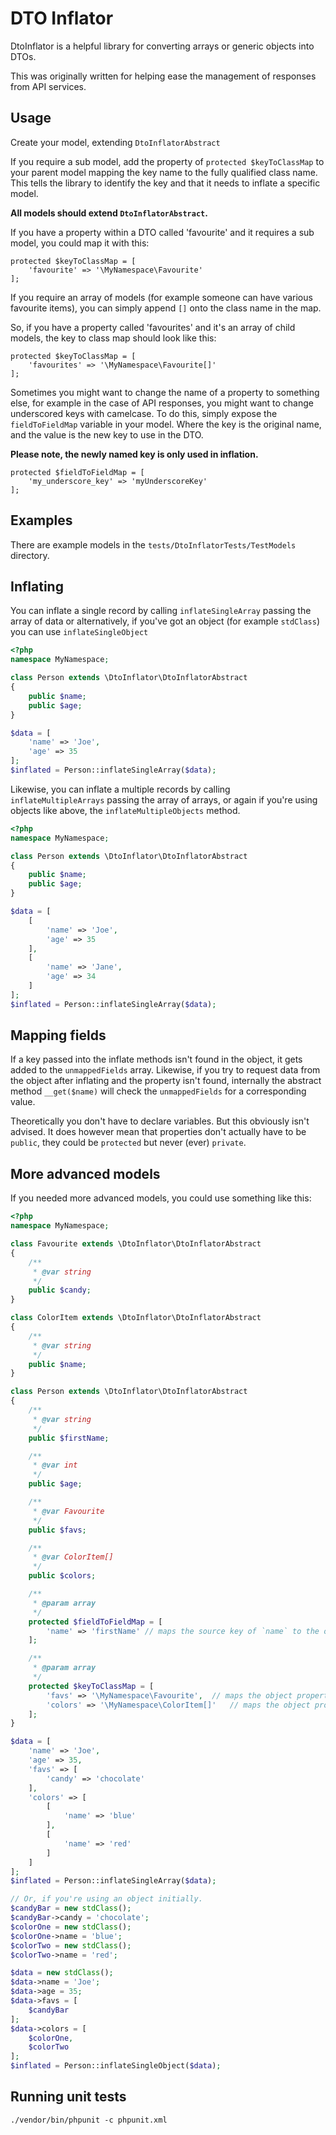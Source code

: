 DTO Inflator
=======

DtoInflator is a helpful library for converting arrays or generic objects into DTOs.

This was originally written for helping ease the management of responses from API services.


Usage
-----

Create your model, extending `DtoInflatorAbstract`

If you require a sub model, add the property of `protected $keyToClassMap` to your parent model mapping the key name 
to the fully qualified class name. This tells the library to identify the key and that it needs to inflate a specific 
model. 

**All models should extend `DtoInflatorAbstract`.**

If you have a property within a DTO called 'favourite' and it requires a sub model, you could map it with this:

```
protected $keyToClassMap = [
    'favourite' => '\MyNamespace\Favourite'
];
```

If you require an array of models (for example someone can have various favourite items), you can simply
append `[]` onto the class name in the map.

So, if you have a property called 'favourites' and it's an array of child models, the key to class map
should look like this:

```
protected $keyToClassMap = [
    'favourites' => '\MyNamespace\Favourite[]'
];
```

Sometimes you might want to change the name of a property to something else, for example in the case of API
responses, you might want to change underscored keys with camelcase. To do this, simply expose the `fieldToFieldMap`
variable in your model. Where the key is the original name, and the value is the new key to use in the DTO.

**Please note, the newly named key is only used in inflation.**

```
protected $fieldToFieldMap = [
    'my_underscore_key' => 'myUnderscoreKey'
];
```


Examples
--------

There are example models in the `tests/DtoInflatorTests/TestModels` directory.


Inflating
---------

You can inflate a single record by calling `inflateSingleArray` passing the array of data or alternatively, 
if you've got an object (for example `stdClass`) you can use `inflateSingleObject`
 
```php
<?php
namespace MyNamespace;

class Person extends \DtoInflator\DtoInflatorAbstract
{
    public $name;
    public $age;
}

$data = [
    'name' => 'Joe',
    'age' => 35
];
$inflated = Person::inflateSingleArray($data);
```

Likewise, you can inflate a multiple records by calling `inflateMultipleArrays` passing the array of arrays, 
or again if you're using objects like above, the `inflateMultipleObjects` method.
 
```php
<?php
namespace MyNamespace;

class Person extends \DtoInflator\DtoInflatorAbstract
{
    public $name;
    public $age;
}

$data = [
    [
        'name' => 'Joe',
        'age' => 35
    ],
    [
        'name' => 'Jane',
        'age' => 34
    ]
];
$inflated = Person::inflateSingleArray($data);
```

Mapping fields
--------------

If a key passed into the inflate methods isn't found in the object, it gets added to the `unmappedFields` array.
Likewise, if you try to request data from the object after inflating and the property isn't found, internally the
abstract method `__get($name)` will check the `unmappedFields` for a corresponding value.

Theoretically you don't have to declare variables. But this obviously isn't advised. It does however mean that
properties don't actually have to be `public`, they could be `protected` but never (ever) `private`.

More advanced models
--------------------

If you needed more advanced models, you could use something like this:

```php
<?php
namespace MyNamespace;

class Favourite extends \DtoInflator\DtoInflatorAbstract
{
    /**
     * @var string
     */
    public $candy;
}

class ColorItem extends \DtoInflator\DtoInflatorAbstract
{
    /**
     * @var string
     */
    public $name;
}

class Person extends \DtoInflator\DtoInflatorAbstract
{
    /**
     * @var string
     */
    public $firstName;

    /**
     * @var int
     */
    public $age;

    /**
     * @var Favourite
     */
    public $favs;

    /**
     * @var ColorItem[]
     */
    public $colors;

    /**
     * @param array
     */
    protected $fieldToFieldMap = [
        'name' => 'firstName' // maps the source key of `name` to the object property of `firstName`
    ];

    /**
     * @param array
     */
    protected $keyToClassMap = [
        'favs' => '\MyNamespace\Favourite',  // maps the object property of `favs` to an instance of the `Favourite` object
        'colors' => '\MyNamespace\ColorItem[]'   // maps the object property of `colors` to an array of `ColorItem` objects
    ];
}

$data = [
    'name' => 'Joe',
    'age' => 35,
    'favs' => [
        'candy' => 'chocolate'
    ],
    'colors' => [
        [
            'name' => 'blue'
        ],
        [
            'name' => 'red'
        ]
    ]
];
$inflated = Person::inflateSingleArray($data);

// Or, if you're using an object initially.
$candyBar = new stdClass();
$candyBar->candy = 'chocolate';
$colorOne = new stdClass();
$colorOne->name = 'blue';
$colorTwo = new stdClass();
$colorTwo->name = 'red';

$data = new stdClass();
$data->name = 'Joe';
$data->age = 35;
$data->favs = [
    $candyBar
];
$data->colors = [
    $colorOne,
    $colorTwo
];
$inflated = Person::inflateSingleObject($data);
```


Running unit tests
------------------

`./vendor/bin/phpunit -c phpunit.xml`
